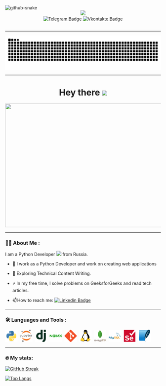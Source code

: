 <picture>
  <source media="(prefers-color-scheme: dark)" srcset="github-snake-dark.svg" />
  <source media="(prefers-color-scheme: light)" srcset="github-snake.svg" />
  <img alt="github-snake" src="github-snake.svg" />
</picture>

<div id="header" align="center">
  <img src="https://media0.giphy.com/media/R03zWv5p1oNSQd91EP/giphy.gif?cid=ecf05e47rxopaawmto60gw9vw6hnr77pcnnsllocsxqelgv0&rid=giphy.gif&ct=g" width="100"/>
</div>


<div id="badges" align="center">
  <a href="https://t.me/PROGER32">
    <img src="https://img.shields.io/badge/Telegram-black?style=for-the-badge&logo=telegram&logoColor=white" alt="Telegram Badge"/>
  </a>
  <a href="https://vk.com/idwhite_duke">
    <img src="https://img.shields.io/badge/Vkontakte-black?style=for-the-badge&logo=vk&logoColor=white" alt="Vkontakte Badge"/>
  </a>
  
</div>

<div align="center">
  <img src="https://komarev.com/ghpvc/?username=Igsiggs&style=flat-square&color=blue" alt=""/>
</div>

---

![Snake animation](https://github.com/Igsiggs/Igsiggs/blob/output/github-contribution-grid-snake.svg)

---

<h1 align="center">
  Hey there
  <img src="https://media.giphy.com/media/hvRJCLFzcasrR4ia7z/giphy.gif" width="30px"/>
</h1>

<div align="center">
  <img src="https://media.giphy.com/media/dWesBcTLavkZuG35MI/giphy.gif" width="600" height="400"/>
</div>

---

### :man_technologist: About Me :

I am a Python Developer <img src="https://media.giphy.com/media/WUlplcMpOCEmTGBtBW/giphy.gif" width="30"> from Russia.

- :telescope: I work as a Python Developer and work on creating web applications

- :seedling: Exploring Technical Content Writing.

- :zap: In my free time, I solve problems on GeeksforGeeks and read tech articles.

- :mailbox:How to reach me: [![Linkedin Badge](https://img.shields.io/badge/-Telegram-black?style=flat&logo=telegram&logoColor=white)](https://t.me/PROGER32)

---

### :hammer_and_wrench: Languages and Tools :
<div>
  <img src="https://raw.githubusercontent.com/devicons/devicon/1119b9f84c0290e0f0b38982099a2bd027a48bf1/icons/python/python-original.svg" title="Python" alt="Python" width="40" height="40"/>&nbsp;
  <img src="https://raw.githubusercontent.com/devicons/devicon/1119b9f84c0290e0f0b38982099a2bd027a48bf1/icons/jupyter/jupyter-original-wordmark.svg" title="Jupiter" alt="Jupiter" width="40" height="40"/>&nbsp;
  <img src="https://raw.githubusercontent.com/devicons/devicon/1119b9f84c0290e0f0b38982099a2bd027a48bf1/icons/django/django-plain.svg" title="Django" alt="Django" width="40" height="40"/>&nbsp;
  <img src="https://raw.githubusercontent.com/devicons/devicon/1119b9f84c0290e0f0b38982099a2bd027a48bf1/icons/nginx/nginx-original.svg" title="Nginx" alt="Nginx" width="40" height="40"/>&nbsp;
  <img src="https://raw.githubusercontent.com/devicons/devicon/1119b9f84c0290e0f0b38982099a2bd027a48bf1/icons/git/git-original.svg" title="Git" alt="Git" width="40" height="40"/>&nbsp;
  <img src="https://raw.githubusercontent.com/devicons/devicon/1119b9f84c0290e0f0b38982099a2bd027a48bf1/icons/linux/linux-original.svg" title="Linux" alt="Linux" width="40" height="40"/>&nbsp;
  <img src="https://raw.githubusercontent.com/devicons/devicon/1119b9f84c0290e0f0b38982099a2bd027a48bf1/icons/mongodb/mongodb-original-wordmark.svg" title="MongoDB" alt="MongoDB" width="40" height="40"/>&nbsp;
  <img src="https://raw.githubusercontent.com/devicons/devicon/1119b9f84c0290e0f0b38982099a2bd027a48bf1/icons/mysql/mysql-original-wordmark.svg" title="MySQL" alt="MySQL" width="40" height="40"/>&nbsp;
  <img src="https://raw.githubusercontent.com/devicons/devicon/1119b9f84c0290e0f0b38982099a2bd027a48bf1/icons/selenium/selenium-original.svg" title="Selenium" alt="Selenium" width="40" height="40"/>&nbsp;
  <img src="https://raw.githubusercontent.com/devicons/devicon/1119b9f84c0290e0f0b38982099a2bd027a48bf1/icons/sqlite/sqlite-original.svg" title="SQlite" alt="SQlite" width="40" height="40"/>&nbsp;
</div> 

---

### :fire: My stats:
[![GitHub Streak](http://github-readme-streak-stats.herokuapp.com?user=Igsiggs&theme=dark&background=000000)](https://git.io/streak-stats)

[![Top Langs](https://github-readme-stats.vercel.app/api/top-langs/?username=Igsiggs&layout=compact&theme=vision-friendly-dark)](https://github.com/anuraghazra/github-readme-stats)








